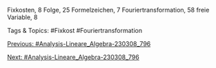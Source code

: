 Fixkosten, 8
Folge, 25
Formelzeichen, 7
Fouriertransformation, 58
freie Variable, 8

   Tags & Topics:
   #Fixkost
   #Fouriertransformation

[Previous: #Analysis-Lineare_Algebra-230308_796](Analysis-Lineare_Algebra-230308_796.md)

[Next: #Analysis-Lineare_Algebra-230308_796](Analysis-Lineare_Algebra-230308_796.md)